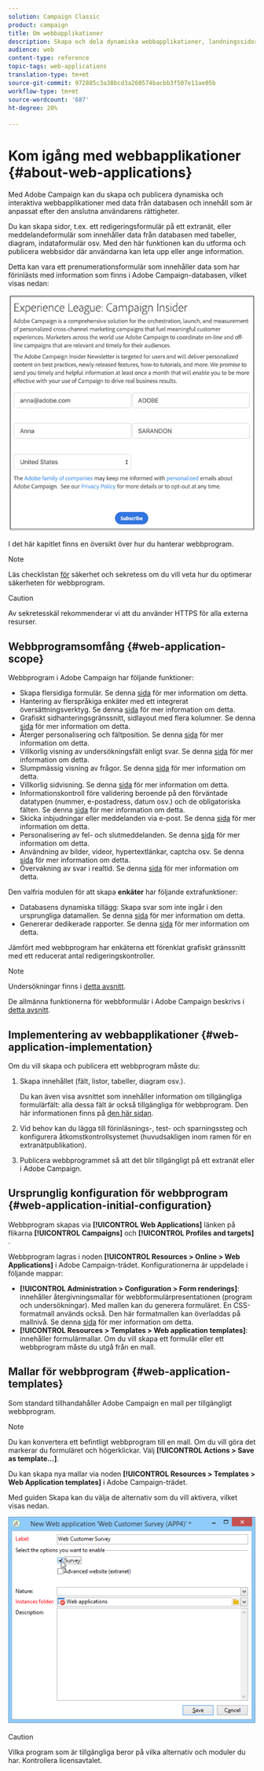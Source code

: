 ```yaml
---
solution: Campaign Classic
product: campaign
title: Om webbapplikationer
description: Skapa och dela dynamiska webbapplikationer, landningssidor och enkäter.
audience: web
content-type: reference
topic-tags: web-applications
translation-type: tm+mt
source-git-commit: 972885c3a38bcd3a260574bacbb3f507e11ae05b
workflow-type: tm+mt
source-wordcount: '687'
ht-degree: 20%

---
```



# Kom igång med webbapplikationer {#about-web-applications}

Med Adobe Campaign kan du skapa och publicera dynamiska och interaktiva webbapplikationer med data från databasen och innehåll som är anpassat efter den anslutna användarens rättigheter.

Du kan skapa sidor, t.ex. ett redigeringsformulär på ett extranät, eller meddelandeformulär som innehåller data från databasen med tabeller, diagram, indataformulär osv. Med den här funktionen kan du utforma och publicera webbsidor där användarna kan leta upp eller ange information.

Detta kan vara ett prenumerationsformulär som innehåller data som har förinlästs med information som finns i Adobe Campaign-databasen, vilket visas nedan:

![](assets/webapp_form_sample.png)

I det här kapitlet finns en översikt över hur du hanterar webbprogram.

>[!NOTE]
>
>Läs checklistan [för](https://helpx.adobe.com/se/campaign/kb/acc-security.html) säkerhet och sekretess om du vill veta hur du optimerar säkerheten för webbprogram.

>[!CAUTION]
>
>Av sekretesskäl rekommenderar vi att du använder HTTPS för alla externa resurser.

## Webbprogramsomfång {#web-application-scope}

Webbprogram i Adobe Campaign har följande funktioner:

* Skapa flersidiga formulär. Se denna [sida](../../web/using/about-web-forms.md) för mer information om detta.
* Hantering av flerspråkiga enkäter med ett integrerat översättningsverktyg. Se denna [sida](../../web/using/translating-a-web-application.md) för mer information om detta.
* Grafiskt sidhanteringsgränssnitt, sidlayout med flera kolumner. Se denna [sida](../../web/using/designing-a-web-application.md) för mer information om detta.
* Återger personalisering och fältposition. Se denna [sida](../../web/using/editing-content.md#adding-personalization-content) för mer information om detta.
* Villkorlig visning av undersökningsfält enligt svar. Se denna [sida](../../web/using/form-rendering.md#defining-fields-conditional-display) för mer information om detta.
* Slumpmässig visning av frågor. Se denna [sida](../../web/using/building-a-survey.md#adding-questions) för mer information om detta.
* Villkorlig sidvisning. Se denna [sida](../../web/using/defining-web-forms-page-sequencing.md#conditional-page-display) för mer information om detta.
* Informationskontroll före validering beroende på den förväntade datatypen (nummer, e-postadress, datum osv.) och de obligatoriska fälten. Se denna [sida](../../web/using/form-rendering.md#defining-control-settings) för mer information om detta.
* Skicka inbjudningar eller meddelanden via e-post. Se denna [sida](../../web/using/publishing-a-web-form.md#delivering-a-form-via-email) för mer information om detta.
* Personalisering av fel- och slutmeddelanden. Se denna [sida](../../web/using/defining-web-forms-properties.md#setting-up-an-error-page) för mer information om detta.
* Användning av bilder, videor, hypertextlänkar, captcha osv. Se denna [sida](../../web/using/editing-content.md) för mer information om detta.
* Övervakning av svar i realtid. Se denna [sida](../../web/using/publish--track-and-use-collected-data.md#response-tracking) för mer information om detta.

Den valfria modulen för att skapa **enkäter** har följande extrafunktioner:

* Databasens dynamiska tillägg: Skapa svar som inte ingår i den ursprungliga datamallen. Se denna [sida](../../web/using/managing-answers.md#storing-collected-answers) för mer information om detta.
* Genererar dedikerade rapporter. Se denna [sida](../../web/using/publish--track-and-use-collected-data.md#reports-on-surveys) för mer information om detta.

Jämfört med webbprogram har enkäterna ett förenklat grafiskt gränssnitt med ett reducerat antal redigeringskontroller.

>[!NOTE]
>
>Undersökningar finns i [detta avsnitt](../../web/using/about-surveys.md).
>
>De allmänna funktionerna för webbformulär i Adobe Campaign beskrivs i [detta avsnitt](../../web/using/about-web-forms.md).

## Implementering av webbapplikationer {#web-application-implementation}

Om du vill skapa och publicera ett webbprogram måste du:

1. Skapa innehållet (fält, listor, tabeller, diagram osv.).

   Du kan även visa avsnittet som innehåller information om tillgängliga formulärfält: alla dessa fält är också tillgängliga för webbprogram. Den här informationen finns på [den här sidan](../../web/using/adding-fields-to-a-web-form.md).

1. Vid behov kan du lägga till förinläsnings-, test- och sparningssteg och konfigurera åtkomstkontrollsystemet (huvudsakligen inom ramen för en extranätpublikation).
1. Publicera webbprogrammet så att det blir tillgängligt på ett extranät eller i Adobe Campaign.

## Ursprunglig konfiguration för webbprogram {#web-application-initial-configuration}

Webbprogram skapas via **[!UICONTROL Web Applications]** länken på flikarna **[!UICONTROL Campaigns]** och **[!UICONTROL Profiles and targets]** .

Webbprogram lagras i noden **[!UICONTROL Resources > Online > Web Applications]** i Adobe Campaign-trädet. Konfigurationerna är uppdelade i följande mappar:

* **[!UICONTROL Administration > Configuration > Form renderings]**: innehåller återgivningsmallar för webbformulärpresentationen (program och undersökningar). Med mallen kan du generera formuläret. En CSS-formatmall används också. Den här formatmallen kan överladdas på mallnivå. Se denna [sida](../../web/using/form-rendering.md#selecting-the-form-rendering-template) för mer information om detta.
* **[!UICONTROL Resources > Templates > Web application templates]**: innehåller formulärmallar. Om du vill skapa ett formulär eller ett webbprogram måste du utgå från en mall.

## Mallar för webbprogram {#web-application-templates}

Som standard tillhandahåller Adobe Campaign en mall per tillgängligt webbprogram.

>[!NOTE]
>
>Du kan konvertera ett befintligt webbprogram till en mall. Om du vill göra det markerar du formuläret och högerklickar. Välj **[!UICONTROL Actions > Save as template...]**.

Du kan skapa nya mallar via noden **[!UICONTROL Resources > Templates > Web Application templates]** i Adobe Campaign-trädet.

Med guiden Skapa kan du välja de alternativ som du vill aktivera, vilket visas nedan.

![](assets/webapp_create_template.png)

>[!CAUTION]
>
>Vilka program som är tillgängliga beror på vilka alternativ och moduler du har. Kontrollera licensavtalet.

